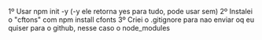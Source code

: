 1º Usar npm init -y (-y ele retorna yes para tudo, pode usar sem)
2º Instalei o "cftons" com npm install cfonts
3º Criei o .gitignore para nao enviar oq eu quiser para o github, nesse caso o node_modules